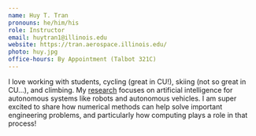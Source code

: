 ```yaml
---
name: Huy T. Tran
pronouns: he/him/his
role: Instructor
email: huytran1@illinois.edu
website: https://tran.aerospace.illinois.edu/
photo: huy.jpg
office-hours: By Appointment (Talbot 321C)
---
```


I love working with students, cycling (great in CU!), skiing (not so great in CU...), and climbing. My [research](https://tran.aerospace.illinois.edu/) focuses on artificial intelligence for autonomous systems like robots and autonomous vehicles. I am super excited to share how numerical methods can help solve important engineering problems, and particularly how computing plays a role in that process!